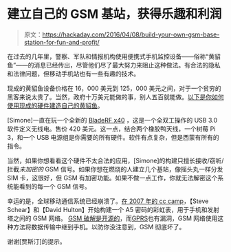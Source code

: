 # 建立自己的 GSM 基站，获得乐趣和利润

> 原文：<https://hackaday.com/2016/04/08/build-your-own-gsm-base-station-for-fun-and-profit/>

在过去的几年里，警察、军队和情报机构使用便携式手机监控设备——俗称“黄貂鱼”——的消息已经传出，尽管他们尽了最大努力来阻止这种做法。有合法的隐私和法律问题，但移动手机站也有一些有趣的技术。

现成的黄貂鱼设备价格在 16，000 美元到 125，000 美元之间，对于一个贫穷的黑客来说太贵了。当然，政府十万美元能做的事，别人五百就能做。[以下是你如何使用现成的硬件建造自己的黄貂鱼](https://evilsocket.net/2016/03/31/how-to-build-your-own-rogue-gsm-bts-for-fun-and-profit/)。

[Simone]一直在玩一个全新的 [BladeRF x40](https://www.nuand.com/blog/product/bladerf-x40/) ，这是一个全双工操作的 USB 3.0 软件定义无线电。售价 420 美元。这一点，结合两个橡胶鸭天线，一个树莓 Pi 3，和一个 USB 电源组是你需要的所有硬件。软件有点复杂，但是西蒙有所有的指令。

当然，如果你想看看这个硬件不太合法的应用，[Simone]的构建只擅长接收/窃听/拦截*未加密的* GSM 信号。如果你想在燃烧的人建立几个基站，像摇头丸一样分发 SIM 卡，这很好，但 GSM 有加密功能。如果不做一点工作，你就无法解密这个系统能看到的每一个 GSM 信号。

幸运的是，全球移动通信系统已经崩溃了。[在 2007 年的 cc camp](http://hackaday.com/2007/08/11/cccamp-2007-gsm-a5-cracking/)，【Steve Schear】和【David Hulton】开始构建一个 A5 密码的彩虹表，用于手机和发射塔之间的 GSM 网络。 [GSM 破解是开源的](http://hackaday.com/2010/07/22/release-the-kraken-open-source-gsm-cracking-tool-released/)，而[GPRS](https://srlabs.de/gprs/)也有漏洞，GSM 网络使用这种方法将数据传输中继到手机。以防你没注意到，GSM 彻底坏了。

谢谢[贾斯汀]的提示。